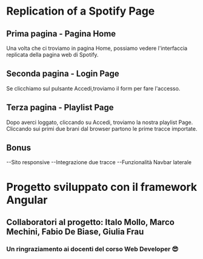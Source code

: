 # Replication of a Spotify Page 

## Prima pagina - Pagina Home
Una volta che ci troviamo in pagina Home, possiamo vedere l'interfaccia replicata della pagina web di Spotify.

## Seconda pagina - Login Page
Se clicchiamo sul pulsante Accedi,troviamo il form per fare l'accesso.

## Terza pagina - Playlist Page
Dopo averci loggato, cliccando su Accedi, troviamo la nostra playlist Page.
Cliccando sui primi due brani dal browser partono le prime tracce importate.

## Bonus
--Sito responsive
--Integrazione due tracce
--Funzionalità Navbar laterale

# Progetto sviluppato con il framework Angular
## Collaboratori al progetto: Italo Mollo, Marco Mechini, Fabio De Biase, Giulia Frau
### Un ringraziamento ai docenti del corso Web Developer 😎
